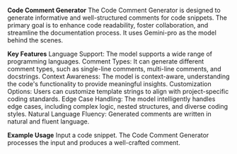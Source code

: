 **Code Comment Generator**
The Code Comment Generator is designed to generate informative and well-structured comments for code snippets. The primary goal is to enhance code readability, foster collaboration, and streamline the documentation process. It uses Gemini-pro as the model behind the scenes.

**Key Features**
Language Support: The model supports a wide range of programming languages.
Comment Types: It can generate different comment types, such as single-line comments, multi-line comments, and docstrings.
Context Awareness: The model is context-aware, understanding the code's functionality to provide meaningful insights.
Customization Options: Users can customize template strings to align with project-specific coding standards.
Edge Case Handling: The model intelligently handles edge cases, including complex logic, nested structures, and diverse coding styles.
Natural Language Fluency: Generated comments are written in natural and fluent language.

**Example Usage**
Input a code snippet.
The Code Comment Generator processes the input and produces a well-crafted comment.

